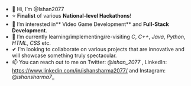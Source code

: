 - 👋 Hi, I’m @Ishan2077
- ⭐ **Finalist** of various **National-level Hackathons**!
- 👀 I’m interested in** Video Game Development** and **Full-Stack Development**.
- 🌱 I’m currently learning/implementing/re-visiting _C_, _C++_, _Java_, _Python_, _HTML_, _CSS_ etc.
- ✔ I’m looking to collaborate on various projects that are innovative and will showcase something truly spectacular.
- 📫 You can reach out to me on Twitter: @_ishan_2077_ , LinkedIn: https://www.linkedin.com/in/ishansharma2077/ and Instagram: @_ishansharma7__

<!---
Ishan2077/Ishan2077 is a ✨ special ✨ repository because its `README.md` (this file) appears on your GitHub profile.
You can click the Preview link to take a look at your changes.
--->
